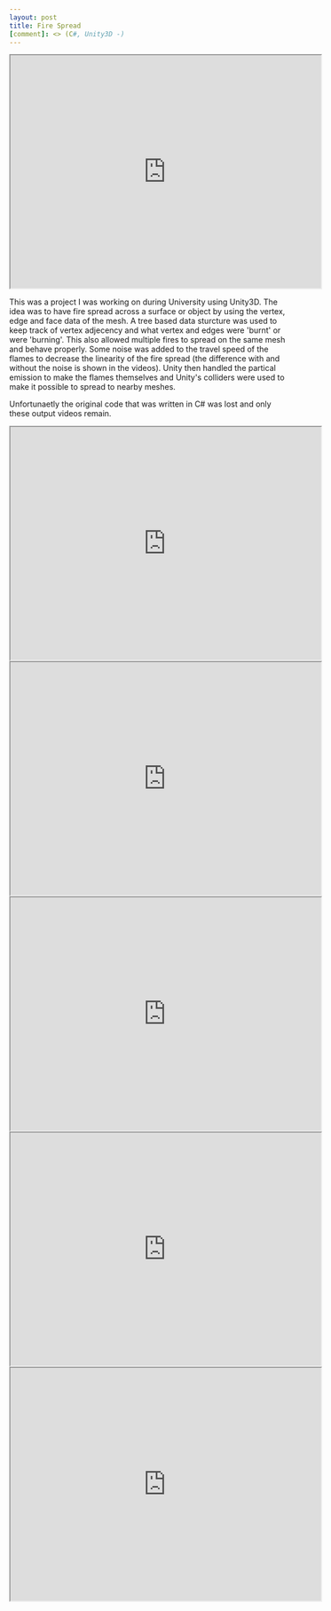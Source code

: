```yaml
---
layout: post
title: Fire Spread
[comment]: <> (C#, Unity3D -)
---
```


[comment]: <> (Single Flame)
<iframe width="560" height="420" src="http://www.youtube.com/embed/lg5l6ATXPi0"></iframe>

This was a project I was working on during University using Unity3D. The idea was to have fire spread across a surface or object by using the vertex, edge and face data of the mesh.
A tree based data sturcture was used to keep track of vertex adjecency and what vertex and edges were 'burnt' or were 'burning'. 
This also allowed multiple fires to spread on the same mesh and behave properly. 
Some noise was added to the travel speed of the flames to decrease the linearity of the fire spread (the difference with and without the noise is shown in the videos).
Unity then handled the partical emission to make the flames themselves and Unity's colliders were used to make it possible to spread to nearby meshes.

Unfortunaetly the original code that was written in C# was lost and only these output videos remain.

[comment]: <> (Single Flame With Noise)
<iframe width="560" height="420" src="http://www.youtube.com/embed/pO0YtNegLyc"></iframe>

[comment]: <> (Two Flames)
<iframe width="560" height="420" src="http://www.youtube.com/embed/kJUhSyE1o1s"></iframe>

[comment]: <> (Two Flames with Noise)
<iframe width="560" height="420" src="http://www.youtube.com/embed/n_E8qFc4D4k"></iframe>

[comment]: <> (Multiple Objects)
<iframe width="560" height="420" src="http://www.youtube.com/embed/FZSO-QazdR8"></iframe>

[comment]: <> (Large Scale with Multiple Flames)
<iframe width="560" height="420" src="http://www.youtube.com/embed/-X39TfjREgI"></iframe>

